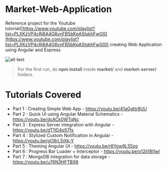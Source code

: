 
# Market-Web-Application

Reference project for the Youtube tutorial([https://www.youtube.com/playlist?list=PLXKzVP4cRi8A4G6vnFB5bKpAStskhFwG0](https://www.youtube.com/playlist?list=PLXKzVP4cRi8A4G6vnFB5bKpAStskhFwG0)) creating Web Application using Angular and Express

![alt text](https://raw.githubusercontent.com/shaheershukur/Market-Web-Application/master/market-web-app-scr.jpg)

>For the first run, do **npm install**
 inside **market/** and **market-server/** folders.

# Tutorials Covered
- Part 1 : Creating Simple Web App - https://youtu.be/41aGgttr8UU
- Part 2 : Quick UI using Angular Material Schematics - https://youtu.be/dcACk0WTqNc
- Part 3 : Express Server integration with Angular - https://youtu.be/dT1ID4q57fs 
- Part 4 : Stylized Custom Notification in Angular - https://youtu.be/gO8rL5iXk-Y
- Part 5 : Theming Angular UI - https://youtu.be/r6Ygw9L55zg
- Part 6 : Progress Bar Loader + Interceptor - https://youtu.be/o12iI18l1wI
- Part 7 : MongoDB integration for data storage - https://youtu.be/u76N3HFTBX8
